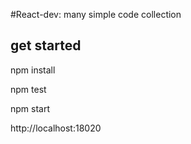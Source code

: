 #React-dev: many simple code collection

## get started
npm install

npm test

npm start

http://localhost:18020

